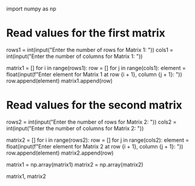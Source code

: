 
import numpy as np

# Read values for the first matrix
rows1 = int(input("Enter the number of rows for Matrix 1: "))
cols1 = int(input("Enter the number of columns for Matrix 1: "))

matrix1 = []
for i in range(rows1):
    row = []
    for j in range(cols1):
        element = float(input(f"Enter element for Matrix 1 at row {i + 1}, column {j + 1}: "))
        row.append(element)
    matrix1.append(row)

# Read values for the second matrix
rows2 = int(input("Enter the number of rows for Matrix 2: "))
cols2 = int(input("Enter the number of columns for Matrix 2: "))

matrix2 = []
for i in range(rows2):
    row = []
    for j in range(cols2):
        element = float(input(f"Enter element for Matrix 2 at row {i + 1}, column {j + 1}: "))
        row.append(element)
    matrix2.append(row)

matrix1 = np.array(matrix1)
matrix2 = np.array(matrix2)

matrix1, matrix2
